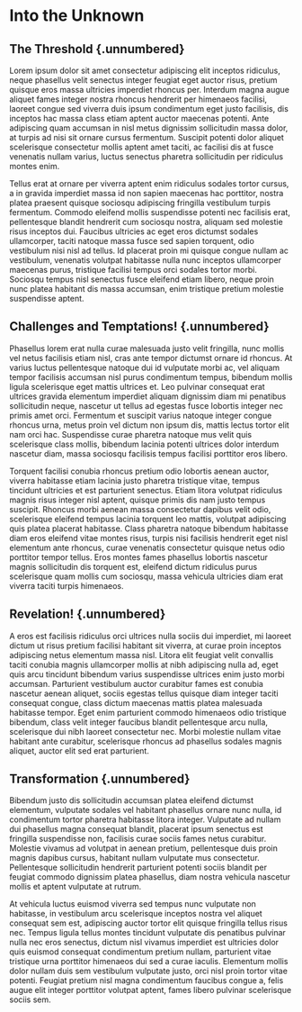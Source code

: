 
# Into the Unknown 

## The Threshold {.unnumbered}

Lorem ipsum dolor sit amet consectetur adipiscing elit inceptos ridiculus, neque phasellus velit senectus integer feugiat eget auctor risus, pretium quisque eros massa ultricies imperdiet rhoncus per. Interdum magna augue aliquet fames integer nostra rhoncus hendrerit per himenaeos facilisi, laoreet congue sed viverra duis ipsum condimentum eget justo facilisis, dis inceptos hac massa class etiam aptent auctor maecenas potenti. Ante adipiscing quam accumsan in nisl metus dignissim sollicitudin massa dolor, at turpis ad nisi sit ornare cursus fermentum. Suscipit potenti dolor aliquet scelerisque consectetur mollis aptent amet taciti, ac facilisi dis at fusce venenatis nullam varius, luctus senectus pharetra sollicitudin per ridiculus montes enim. 

Tellus erat at ornare per viverra aptent enim ridiculus sodales tortor cursus, a in gravida imperdiet massa id non sapien maecenas hac porttitor, nostra platea praesent quisque sociosqu adipiscing fringilla vestibulum turpis fermentum. Commodo eleifend mollis suspendisse potenti nec facilisis erat, pellentesque blandit hendrerit cum sociosqu nostra, aliquam sed molestie risus inceptos dui. Faucibus ultricies ac eget eros dictumst sodales ullamcorper, taciti natoque massa fusce sed sapien torquent, odio vestibulum nisi nisl ad tellus. Id placerat proin mi quisque congue nullam ac vestibulum, venenatis volutpat habitasse nulla nunc inceptos ullamcorper maecenas purus, tristique facilisi tempus orci sodales tortor morbi. Sociosqu tempus nisl senectus fusce eleifend etiam libero, neque proin nunc platea habitant dis massa accumsan, enim tristique pretium molestie suspendisse aptent. 

## Challenges and Temptations! {.unnumbered}

Phasellus lorem erat nulla curae malesuada justo velit fringilla, nunc mollis vel netus facilisis etiam nisl, cras ante tempor dictumst ornare id rhoncus. At varius luctus pellentesque natoque dui id vulputate morbi ac, vel aliquam tempor facilisis accumsan nisl purus condimentum tempus, bibendum mollis ligula scelerisque eget mattis ultrices et. Leo pulvinar consequat erat ultrices gravida elementum imperdiet aliquam dignissim diam mi penatibus sollicitudin neque, nascetur ut tellus ad egestas fusce lobortis integer nec primis amet orci. Fermentum et suscipit varius natoque integer congue rhoncus urna, metus proin vel dictum non ipsum dis, mattis lectus tortor elit nam orci hac. Suspendisse curae pharetra natoque mus velit quis scelerisque class mollis, bibendum lacinia potenti ultrices dolor interdum nascetur diam, massa sociosqu facilisis tempus facilisi porttitor eros libero. 

Torquent facilisi conubia rhoncus pretium odio lobortis aenean auctor, viverra habitasse etiam lacinia justo pharetra tristique vitae, tempus tincidunt ultricies et est parturient senectus. Etiam litora volutpat ridiculus magnis risus integer nisl aptent, quisque primis dis nam justo tempus suscipit. Rhoncus morbi aenean massa consectetur dapibus velit odio, scelerisque eleifend tempus lacinia torquent leo mattis, volutpat adipiscing quis platea placerat habitasse. Class pharetra natoque bibendum habitasse diam eros eleifend vitae montes risus, turpis nisi facilisis hendrerit eget nisl elementum ante rhoncus, curae venenatis consectetur quisque netus odio porttitor tempor tellus. Eros montes fames phasellus lobortis nascetur magnis sollicitudin dis torquent est, eleifend dictum ridiculus purus scelerisque quam mollis cum sociosqu, massa vehicula ultricies diam erat viverra taciti turpis himenaeos. 

## Revelation!  {.unnumbered}

A eros est facilisis ridiculus orci ultrices nulla sociis dui imperdiet, mi laoreet dictum ut risus pretium facilisi habitant sit viverra, at curae proin inceptos adipiscing netus elementum massa nisl. Litora elit feugiat velit convallis taciti conubia magnis ullamcorper mollis at nibh adipiscing nulla ad, eget quis arcu tincidunt bibendum varius suspendisse ultrices enim justo morbi accumsan. Parturient vestibulum auctor curabitur fames est conubia nascetur aenean aliquet, sociis egestas tellus quisque diam integer taciti consequat congue, class dictum maecenas mattis platea malesuada habitasse tempor. Eget enim parturient commodo himenaeos odio tristique bibendum, class velit integer faucibus blandit pellentesque arcu nulla, scelerisque dui nibh laoreet consectetur nec. Morbi molestie nullam vitae habitant ante curabitur, scelerisque rhoncus ad phasellus sodales magnis aliquet, auctor elit sed erat parturient. 

## Transformation {.unnumbered}

Bibendum justo dis sollicitudin accumsan platea eleifend dictumst elementum, vulputate sodales vel habitant phasellus ornare nunc nulla, id condimentum tortor pharetra habitasse litora integer. Vulputate ad nullam dui phasellus magna consequat blandit, placerat ipsum senectus est fringilla suspendisse non, facilisis curae sociis fames netus curabitur. Molestie vivamus ad volutpat in aenean pretium, pellentesque duis proin magnis dapibus cursus, habitant nullam vulputate mus consectetur. Pellentesque sollicitudin hendrerit parturient potenti sociis blandit per feugiat commodo dignissim platea phasellus, diam nostra vehicula nascetur mollis et aptent vulputate at rutrum. 

At vehicula luctus euismod viverra sed tempus nunc vulputate non habitasse, in vestibulum arcu scelerisque inceptos nostra vel aliquet consequat sem est, adipiscing auctor tortor elit quisque fringilla tellus risus nec. Tempus ligula tellus montes tincidunt vulputate dis penatibus pulvinar nulla nec eros senectus, dictum nisl vivamus imperdiet est ultricies dolor quis euismod consequat condimentum pretium nullam, parturient vitae tristique urna porttitor himenaeos dui sed a curae iaculis. Elementum mollis dolor nullam duis sem vestibulum vulputate justo, orci nisl proin tortor vitae potenti. Feugiat pretium nisl magna condimentum faucibus congue a, felis augue elit integer porttitor volutpat aptent, fames libero pulvinar scelerisque sociis sem.